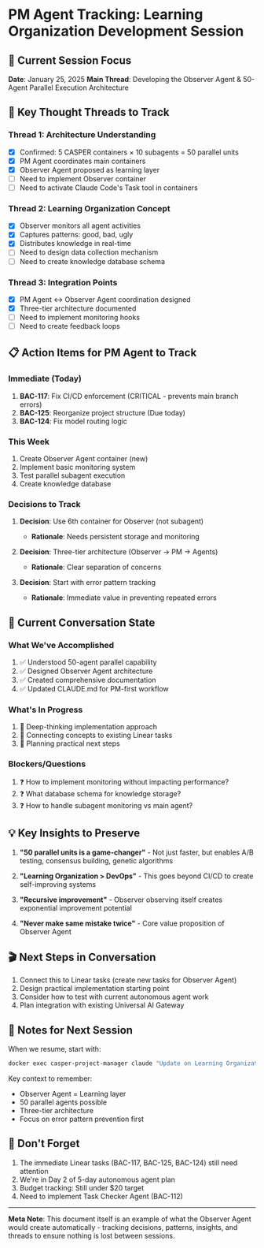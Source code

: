 # PM Agent Tracking: Learning Organization Development Session

## 🎯 Current Session Focus
**Date**: January 25, 2025
**Main Thread**: Developing the Observer Agent & 50-Agent Parallel Execution Architecture

## 🧵 Key Thought Threads to Track

### Thread 1: Architecture Understanding
- [x] Confirmed: 5 CASPER containers × 10 subagents = 50 parallel units
- [x] PM Agent coordinates main containers
- [x] Observer Agent proposed as learning layer
- [ ] Need to implement Observer container
- [ ] Need to activate Claude Code's Task tool in containers

### Thread 2: Learning Organization Concept
- [x] Observer monitors all agent activities
- [x] Captures patterns: good, bad, ugly
- [x] Distributes knowledge in real-time
- [ ] Need to design data collection mechanism
- [ ] Need to create knowledge database schema

### Thread 3: Integration Points
- [x] PM Agent ↔ Observer Agent coordination designed
- [x] Three-tier architecture documented
- [ ] Need to implement monitoring hooks
- [ ] Need to create feedback loops

## 📋 Action Items for PM Agent to Track

### Immediate (Today)
1. **BAC-117**: Fix CI/CD enforcement (CRITICAL - prevents main branch errors)
2. **BAC-125**: Reorganize project structure (Due today)
3. **BAC-124**: Fix model routing logic

### This Week
1. Create Observer Agent container (new)
2. Implement basic monitoring system
3. Test parallel subagent execution
4. Create knowledge database

### Decisions to Track
1. **Decision**: Use 6th container for Observer (not subagent)
   - **Rationale**: Needs persistent storage and monitoring
   
2. **Decision**: Three-tier architecture (Observer → PM → Agents)
   - **Rationale**: Clear separation of concerns

3. **Decision**: Start with error pattern tracking
   - **Rationale**: Immediate value in preventing repeated errors

## 🔄 Current Conversation State

### What We've Accomplished
1. ✅ Understood 50-agent parallel capability
2. ✅ Designed Observer Agent architecture
3. ✅ Created comprehensive documentation
4. ✅ Updated CLAUDE.md for PM-first workflow

### What's In Progress
1. 🔄 Deep-thinking implementation approach
2. 🔄 Connecting concepts to existing Linear tasks
3. 🔄 Planning practical next steps

### Blockers/Questions
1. ❓ How to implement monitoring without impacting performance?
2. ❓ What database schema for knowledge storage?
3. ❓ How to handle subagent monitoring vs main agent?

## 💡 Key Insights to Preserve

1. **"50 parallel units is a game-changer"** - Not just faster, but enables A/B testing, consensus building, genetic algorithms

2. **"Learning Organization > DevOps"** - This goes beyond CI/CD to create self-improving systems

3. **"Recursive improvement"** - Observer observing itself creates exponential improvement potential

4. **"Never make same mistake twice"** - Core value proposition of Observer Agent

## 🎬 Next Steps in Conversation

1. Connect this to Linear tasks (create new tasks for Observer Agent)
2. Design practical implementation starting point
3. Consider how to test with current autonomous agent work
4. Plan integration with existing Universal AI Gateway

## 📝 Notes for Next Session

When we resume, start with:
```bash
docker exec casper-project-manager claude "Update on Learning Organization implementation - we're designing an Observer Agent as 6th container to monitor all activities and create a self-improving system. Check for any new related tasks."
```

Key context to remember:
- Observer Agent = Learning layer
- 50 parallel agents possible
- Three-tier architecture
- Focus on error pattern prevention first

## 🚨 Don't Forget

1. The immediate Linear tasks (BAC-117, BAC-125, BAC-124) still need attention
2. We're in Day 2 of 5-day autonomous agent plan
3. Budget tracking: Still under $20 target
4. Need to implement Task Checker Agent (BAC-112)

---

**Meta Note**: This document itself is an example of what the Observer Agent would create automatically - tracking decisions, patterns, insights, and threads to ensure nothing is lost between sessions.